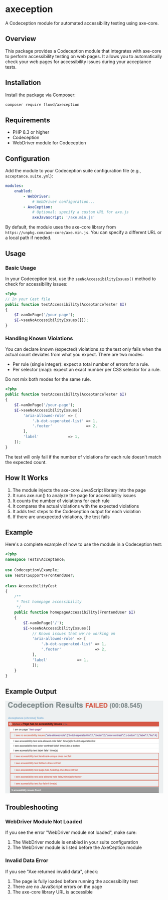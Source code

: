 # axeception

A Codeception module for automated accessibility testing using axe-core.

## Overview

This package provides a Codeception module that integrates with axe-core to perform accessibility testing on web pages. It allows you to automatically check your web pages for accessibility issues during your acceptance tests.

## Installation

Install the package via Composer:

```bash
composer require flowd/axeception
```

## Requirements

- PHP 8.3 or higher
- Codeception
- WebDriver module for Codeception

## Configuration

Add the module to your Codeception suite configuration file (e.g., `acceptance.suite.yml`):

```yaml
modules:
    enabled:
        - WebDriver:
            # WebDriver configuration...
        - AxeCeption:
            # Optional: specify a custom URL for axe.js
            axeJavascript: '/axe.min.js'
```

By default, the module uses the axe-core library from `https://unpkg.com/axe-core/axe.min.js`. You can specify a different URL or a local path if needed.

## Usage

### Basic Usage

In your Codeception test, use the `seeNoAccessibilityIssues()` method to check for accessibility issues:

```php
<?php
// In your Cest file
public function testAccessibility(AcceptanceTester $I)
{
    $I->amOnPage('/your-page');
    $I->seeNoAccessibilityIssues([]);
}
```

### Handling Known Violations

You can declare known (expected) violations so the test only fails when the actual count deviates from what you expect. There are two modes:

- Per rule (single integer): expect a total number of errors for a rule.
- Per selector (map): expect an exact number per CSS selector for a rule.

Do not mix both modes for the same rule.

```php
<?php
public function testAccessibility(AcceptanceTester $I)
{
    $I->amOnPage('/your-page');
    $I->seeNoAccessibilityIssues([
        'aria-allowed-role' => [
            '.b-dot-seperated-list' => 1,
            '.footer'               => 2,
        ],
        'label'             => 1,
    ]);
}
```

The test will only fail if the number of violations for each rule doesn't match the expected count.

## How It Works

1. The module injects the axe-core JavaScript library into the page
2. It runs axe.run() to analyze the page for accessibility issues
3. It counts the number of violations for each rule
4. It compares the actual violations with the expected violations
5. It adds test steps to the Codeception output for each violation
6. If there are unexpected violations, the test fails

## Example

Here's a complete example of how to use the module in a Codeception test:

```php
<?php
namespace Tests\Acceptance;

use Codeception\Example;
use Tests\Support\FrontendUser;

class AccessibilityCest
{
    /**
     * Test homepage accessibility
     */
    public function homepageAccessibility(FrontendUser $I)
    {
        $I->amOnPage('/');
        $I->seeNoAccessibilityIssues([
            // Known issues that we're working on
            'aria-allowed-role' => [
                '.b-dot-seperated-list' => 1,
                '.footer'               => 2,
            ],
            'label'             => 1,
            ]);
    }
}
```

## Example Output
![example output](src/assets/example-output.png)

## Troubleshooting

### WebDriver Module Not Loaded

If you see the error "WebDriver module not loaded", make sure:

1. The WebDriver module is enabled in your suite configuration
2. The WebDriver module is listed before the AxeCeption module

### Invalid Data Error

If you see "Axe returned invalid data", check:

1. The page is fully loaded before running the accessibility test
2. There are no JavaScript errors on the page
3. The axe-core library URL is accessible
